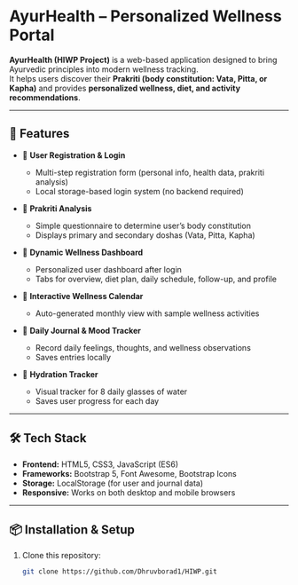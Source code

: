 # AyurHealth – Personalized Wellness Portal

**AyurHealth (HIWP Project)** is a web-based application designed to bring Ayurvedic principles into modern wellness tracking.  
It helps users discover their **Prakriti (body constitution: Vata, Pitta, or Kapha)** and provides **personalized wellness, diet, and activity recommendations**.

---

## 🌿 Features

- 🔹 **User Registration & Login**
  - Multi-step registration form (personal info, health data, prakriti analysis)
  - Local storage-based login system (no backend required)

- 🔹 **Prakriti Analysis**
  - Simple questionnaire to determine user’s body constitution
  - Displays primary and secondary doshas (Vata, Pitta, Kapha)

- 🔹 **Dynamic Wellness Dashboard**
  - Personalized user dashboard after login
  - Tabs for overview, diet plan, daily schedule, follow-up, and profile

- 🔹 **Interactive Wellness Calendar**
  - Auto-generated monthly view with sample wellness activities

- 🔹 **Daily Journal & Mood Tracker**
  - Record daily feelings, thoughts, and wellness observations
  - Saves entries locally

- 🔹 **Hydration Tracker**
  - Visual tracker for 8 daily glasses of water
  - Saves user progress for each day

---

## 🛠️ Tech Stack

- **Frontend:** HTML5, CSS3, JavaScript (ES6)
- **Frameworks:** Bootstrap 5, Font Awesome, Bootstrap Icons
- **Storage:** LocalStorage (for user and journal data)
- **Responsive:** Works on both desktop and mobile browsers

---

## 📦 Installation & Setup

1. Clone this repository:
   ```bash
   git clone https://github.com/Dhruvborad1/HIWP.git

